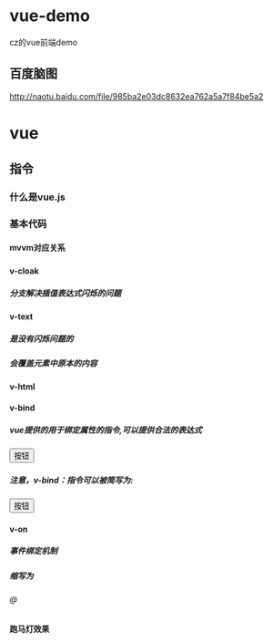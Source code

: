 # vue-demo
cz的vue前端demo
## 百度脑图 
 http://naotu.baidu.com/file/985ba2e03dc8632ea762a5a7f84be5a2
# vue

## 指令

### 什么是vue.js

### 基本代码

#### mvvm对应关系

#####  

#### v-cloak

##### 分支解决插值表达式闪烁的问题

#### v-text

##### 是没有闪烁问题的

##### 会覆盖元素中原本的内容

#### v-html

#### v-bind

##### vue提供的用于绑定属性的指令,可以提供合法的表达式

<input type="button" value="按钮" v-bind:title="mytitle + '123'" />


##### 注意，v-bind：指令可以被简写为:

<input type="button" value="按钮" :title="mytitle + '123'" />

#### v-on

##### 事件绑定机制

##### 缩写为

###### @

#### 跑马灯效果
